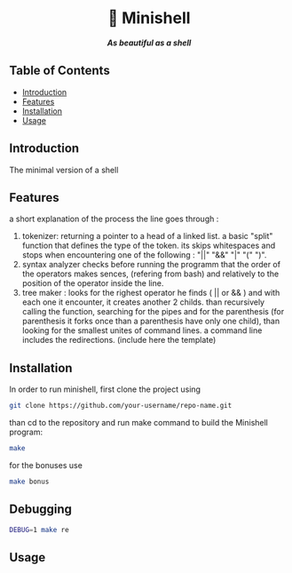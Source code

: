 <h1 align="center">
	🧩 Minishell
</h1>

<p align="center">
	<b><i>As beautiful as a shell</i></b><br>
</p>

## Table of Contents

- [Introduction](#introduction)
- [Features](#features)
- [Installation](#installation)
- [Usage](#usage)

## Introduction

The minimal version of a shell

## Features

a short explanation of the process the line goes through :
1. tokenizer: returning a pointer to a head of a linked list. a basic "split" function that defines the type of the token. its skips whitespaces and stops when encountering one of the following : "||" "&&" "|" "(" ")".
2. syntax analyzer
checks before running the programm that the order of the operators makes sences, (refering from bash) and relatively to the position of the operator inside the line.
3. tree maker :
looks for the righest operator he finds ( || or && ) and with each one it encounter, it creates another 2 childs. than recursively calling the function, searching for the pipes and for the parenthesis (for parenthesis it forks once than a parenthesis have only one child), than looking for the smallest unites of command lines.
a command line includes the redirections.
(include here the template)

## Installation

In order to run minishell, first clone the project using

```bash
git clone https://github.com/your-username/repo-name.git
```
than cd to the repository and run make command to build the Minishell program:
```bash
make
```
for the bonuses use

```bash
make bonus
```

## Debugging
```bash
DEBUG=1 make re
```

## Usage
